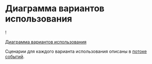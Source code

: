 ﻿# Диаграмма вариантов использования

!

[Диаграмма вариантов использования](use_case.png)



Сценарии для каждого варианта использования описаны в [потоке событий](Flow%20of%20events.md).

